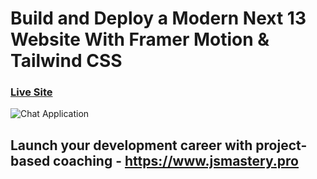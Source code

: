 # Build and Deploy a Modern Next 13 Website With Framer Motion & Tailwind CSS

### [Live Site](https://metaverse-sage-psi.vercel.app/)

![Chat Application]([https://i.ibb.co/sbSHWH0/Thumbnail-1.png](https://ibb.co/qN6bVxj))

## Launch your development career with project-based coaching - https://www.jsmastery.pro

